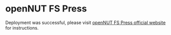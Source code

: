 
# openNUT FS Press

Deployment was successful, please visit [openNUT FS Press official website](https://fs-press.sharpdotnut.top) for instructions.